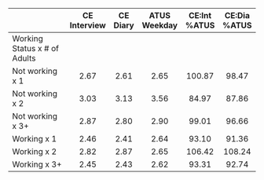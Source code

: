 
|                      | CE<br>Interview |  CE<br>Diary | ATUS<br>Weekday | CE:Int<br>%ATUS | CE:Dia<br>%ATUS |
| -------------------- | :----------: | :----------: | :----------: | :----------: | :----------: |
| Working Status x # of Adults |              |              |              |              |              |
| Not working x 1      |         2.67 |         2.61 |         2.65 |       100.87 |        98.47 |
| Not working x 2      |         3.03 |         3.13 |         3.56 |        84.97 |        87.86 |
| Not working x 3+     |         2.87 |         2.80 |         2.90 |        99.01 |        96.66 |
| Working x 1          |         2.46 |         2.41 |         2.64 |        93.10 |        91.36 |
| Working x 2          |         2.82 |         2.87 |         2.65 |       106.42 |       108.24 |
| Working x 3+         |         2.45 |         2.43 |         2.62 |        93.31 |        92.74 |

